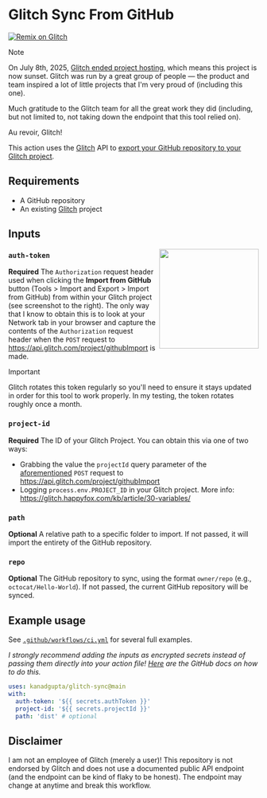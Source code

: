 # Glitch Sync From GitHub

[![Remix on Glitch](https://cdn.glitch.com/2703baf2-b643-4da7-ab91-7ee2a2d00b5b%2Fremix-button.svg)](https://glitch.com/edit/#!/import/github/kanadgupta/glitch-sync)

> [!NOTE]
> On July 8th, 2025, [Glitch ended project hosting](https://blog.glitch.com/post/changes-are-coming-to-glitch/), which means this project is now sunset. Glitch was run by a great group of people — the product and team inspired a lot of little projects that I'm very proud of (including this one).
>
> Much gratitude to the Glitch team for all the great work they did (including, but not limited to, not taking down the endpoint that this tool relied on).
>
> Au revoir, Glitch!

This action uses the [Glitch](https://glitch.com/) API to [export your GitHub repository to your Glitch project](https://glitch.happyfox.com/kb/article/20-importing-code-from-github/).

## Requirements

- A GitHub repository
- An existing [Glitch](https://glitch.com/) project

## Inputs

<img align="right" src="https://user-images.githubusercontent.com/8854718/77256998-982c4900-6c3f-11ea-9b50-c2d27d37f8cd.png" width="200">

### `auth-token`

**Required** The `Authorization` request header used when clicking the **Import from GitHub** button (Tools > Import and Export > Import from GitHub) from within your Glitch project (see screenshot to the right). The only way that I know to obtain this is to look at your Network tab in your browser and capture the contents of the `Authorization` request header when the `POST` request to https://api.glitch.com/project/githubImport is made.

> [!IMPORTANT]
> Glitch rotates this token regularly so you'll need to ensure it stays updated in order for this tool to work properly. In my testing, the token rotates roughly once a month.

### `project-id`

**Required** The ID of your Glitch Project. You can obtain this via one of two ways:

- Grabbing the value the `projectId` query parameter of the [aforementioned](#auth-token) `POST` request to https://api.glitch.com/project/githubImport
- Logging `process.env.PROJECT_ID` in your Glitch project. More info: https://glitch.happyfox.com/kb/article/30-variables/

### `path`

**Optional** A relative path to a specific folder to import. If not passed, it will import the entirety of the GitHub repository.

### `repo`

**Optional** The GitHub repository to sync, using the format `owner/repo` (e.g., `octocat/Hello-World`). If not passed, the current GitHub repository will be synced.

## Example usage

See [`.github/workflows/ci.yml`](https://github.com/kanadgupta/glitch-sync/blob/main/.github/workflows/ci.yml) for several full examples.

_I strongly recommend adding the inputs as encrypted secrets instead of passing them directly into your action file! [Here](https://docs.github.com/en/actions/security-guides/encrypted-secrets#creating-encrypted-secrets-for-a-repository) are the GitHub docs on how to do this._

```yml
uses: kanadgupta/glitch-sync@main
with:
  auth-token: '${{ secrets.authToken }}'
  project-id: '${{ secrets.projectId }}'
  path: 'dist' # optional
```

## Disclaimer

I am not an employee of Glitch (merely a user)! This repository is not endorsed by Glitch and does not use a documented public API endpoint (and the endpoint can be kind of flaky to be honest). The endpoint may change at anytime and break this workflow.
